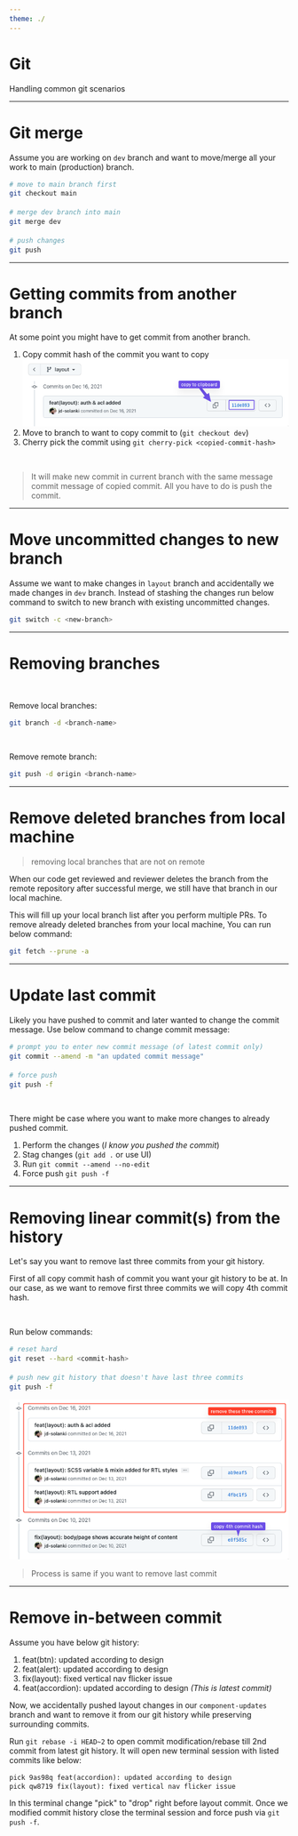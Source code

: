 ```yaml
---
theme: ./
---
```


# Git

Handling common git scenarios

---

# Git merge

Assume you are working on `dev` branch and want to move/merge all your work to main (production) branch.

```bash
# move to main branch first
git checkout main

# merge dev branch into main
git merge dev

# push changes
git push
```

---

# Getting commits from another branch

At some point you might have to get commit from another branch.

1. Copy commit hash of the commit you want to copy
    ![copy-commit.png](/assets/git/copy-commit.png)
2. Move to branch to want to copy commit to (`git checkout dev`)
3. Cherry pick the commit using `git cherry-pick <copied-commit-hash>`

<br>

> It will make new commit in current branch with the same message commit message of copied commit. All you have to do is push the commit.

---

# Move uncommitted changes to new branch

Assume we want to make changes in `layout` branch and accidentally we made changes in `dev` branch. Instead of stashing the changes run below command to switch to new branch with existing uncommitted changes.

```bash
git switch -c <new-branch>
```

<!-- Reference: https://stackoverflow.com/a/1394804/10796681 -->

---

# Removing branches

<br>

Remove local branches:

```bash
git branch -d <branch-name>
```

<br>

Remove remote branch:

```bash
git push -d origin <branch-name>
```

---

# Remove deleted branches from local machine

> removing local branches that are not on remote

When our code get reviewed and reviewer deletes the branch from the remote repository after successful merge, we still have that branch in our local machine.

This will fill up your local branch list after you perform multiple PRs. To remove already deleted branches from your local machine, You can run below command:

```bash
git fetch --prune -a
```

---

# Update last commit

Likely you have pushed to commit and later wanted to change the commit message. Use below command to change commit message:

```bash
# prompt you to enter new commit message (of latest commit only)
git commit --amend -m "an updated commit message"

# force push
git push -f
```

<br>

There might be case where you want to make more changes to already pushed commit.

1. Perform the changes (_I know you pushed the commit_)
2. Stag changes (`git add .` or use UI)
3. Run `git commit --amend --no-edit`
4. Force push `git push -f`

---

# Removing linear commit(s) from the history

<div class="grid grid-cols-2">
<div>

Let's say you want to remove last three commits from your git history.

First of all copy commit hash of commit you want your git history to be at. In our case, as we want to remove first three commits we will copy 4th commit hash.

<br>

Run below commands:

```bash
# reset hard
git reset --hard <commit-hash>

# push new git history that doesn't have last three commits
git push -f
```

</div>

<div>
    <img src="/assets/git/remove-last-three-commits.png" alt="remove-last-three-commits.png" class="w-86 m-5 ml-auto">
</div>
</div>

> Process is same if you want to remove last commit

---

# Remove in-between commit

Assume you have below git history:

1. feat(btn): updated according to design
2. feat(alert): updated according to design
3. fix(layout): fixed vertical nav flicker issue
4. feat(accordion): updated according to design _(This is latest commit)_

Now, we accidentally pushed layout changes in our `component-updates` branch and want to remove it from our git history while preserving surrounding commits.

Run `git rebase -i HEAD~2` to open commit modification/rebase till 2nd commit from latest git history. It will open new terminal session with listed commits like below:

```text
pick 9as98q feat(accordion): updated according to design
pick qw8719 fix(layout): fixed vertical nav flicker issue
```

In this terminal change "pick" to "drop" right before layout commit. Once we modified commit history close the terminal session and force push via `git push -f`.
